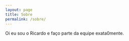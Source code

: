 ```yaml
---
layout: page
title: Sobre
permalink: /sobre/
---
```


Oi eu sou o Ricardo e faço parte da equipe exata0mente.

